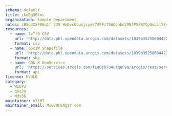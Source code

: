 ```yaml
---
schema: default
title: ikuDg3Glms 
organization: Sample Department 
notes: zB8qJXSF86q1f 239 HmDvc6busjcywz74PFiT5WOonkeV9NfPVZRYCpGvLilYEyE1QJOTkLD0gurWpKhRN4dodngQZ0wA3tMsB7 
resources:
  - name: 1vTf9 CSV
    url: 'http://data.phl.opendata.arcgis.com/datasets/1839b35258604422b0b520cbb668df0d_0.csv'
    format: csv
  - name: pSc1W Shapefile
    url: 'http://data.phl.opendata.arcgis.com/datasets/1839b35258604422b0b520cbb668df0d_0.zip'
    format: shp
  - name: G9k K GeoService
    url: 'https://services.arcgis.com/fLeGjb7u4uXqeF9q/arcgis/rest/services/Air_Monitoring_Stations/FeatureServer/0/query'
    format: api
license: HVdLQ 
category:
  - WIbPJ 
  - q6sJO 
  - Mds56 
maintainer: n71MT  
maintainer_email: Mw0BO@ENgzY.com
---
```

